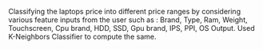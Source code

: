 Classifying the laptops price into different price ranges by considering various
feature inputs from the user such as : Brand, Type, Ram, Weight, Touchscreen, Cpu brand, HDD,
SSD, Gpu brand, IPS, PPI, OS Output. 
Used K-Neighbors Classifier to compute the same.
